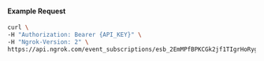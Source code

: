 
#### Example Request

```bash 
curl \
-H "Authorization: Bearer {API_KEY}" \
-H "Ngrok-Version: 2" \
https://api.ngrok.com/event_subscriptions/esb_2EmMPfBPKCGk2jf1TIgrHoRygKS

